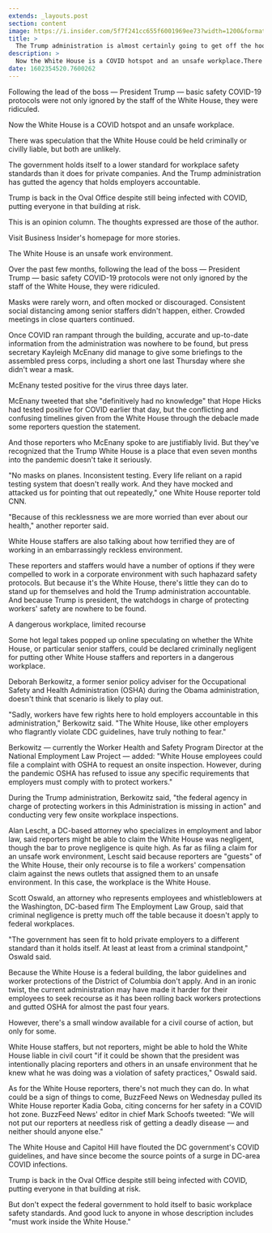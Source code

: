 ```yaml
--- 
extends: _layouts.post 
section: content 
image: https://i.insider.com/5f7f241cc655f6001969ee73?width=1200&format=jpeg 
title: > 
  The Trump administration is almost certainly going to get off the hook despite making the White House a COVID hotspot and an unsafe workplace 
description: > 
  Now the White House is a COVID hotspot and an unsafe workplace.There was speculation that the White House could be held criminally or civilly liable, but both are unlikely.But they've recognized that the Trump White House is a place that even seven months into the pandemic doesn't take it seriously.White House staffers are also talking about how terrified they are of working in an embarrassingly reckless environment.But because it's the White House, there's little they can do to stand up for themselves and hold the Trump administration accountable. 
date: 1602354520.7600262 
--- 
```

Following the lead of the boss — President Trump — basic safety COVID-19 protocols were not only ignored by the staff of the White House, they were ridiculed.

Now the White House is a COVID hotspot and an unsafe workplace.

There was speculation that the White House could be held criminally or civilly liable, but both are unlikely.

The government holds itself to a lower standard for workplace safety standards than it does for private companies. And the Trump administration has gutted the agency that holds employers accountable.

Trump is back in the Oval Office despite still being infected with COVID, putting everyone in that building at risk.

This is an opinion column. The thoughts expressed are those of the author.

Visit Business Insider's homepage for more stories.

The White House is an unsafe work environment.

Over the past few months, following the lead of the boss — President Trump — basic safety COVID-19 protocols were not only ignored by the staff of the White House, they were ridiculed.

Masks were rarely worn, and often mocked or discouraged. Consistent social distancing among senior staffers didn't happen, either. Crowded meetings in close quarters continued.

Once COVID ran rampant through the building, accurate and up-to-date information from the administration was nowhere to be found, but press secretary Kayleigh McEnany did manage to give some briefings to the assembled press corps, including a short one last Thursday where she didn't wear a mask.

McEnany tested positive for the virus three days later.

McEnany tweeted that she "definitively had no knowledge" that Hope Hicks had tested positive for COVID earlier that day, but the conflicting and confusing timelines given from the White House through the debacle made some reporters question the statement.

And those reporters who McEnany spoke to are justifiably livid. But they've recognized that the Trump White House is a place that even seven months into the pandemic doesn't take it seriously.

"No masks on planes. Inconsistent testing. Every life reliant on a rapid testing system that doesn't really work. And they have mocked and attacked us for pointing that out repeatedly," one White House reporter told CNN.

"Because of this recklessness we are more worried than ever about our health," another reporter said.

White House staffers are also talking about how terrified they are of working in an embarrassingly reckless environment.

These reporters and staffers would have a number of options if they were compelled to work in a corporate environment with such haphazard safety protocols. But because it's the White House, there's little they can do to stand up for themselves and hold the Trump administration accountable. And because Trump is president, the watchdogs in charge of protecting workers' safety are nowhere to be found.

A dangerous workplace, limited recourse

Some hot legal takes popped up online speculating on whether the White House, or particular senior staffers, could be declared criminally negligent for putting other White House staffers and reporters in a dangerous workplace.

Deborah Berkowitz, a former senior policy adviser for the Occupational Safety and Health Administration (OSHA) during the Obama administration, doesn't think that scenario is likely to play out.

"Sadly, workers have few rights here to hold employers accountable in this administration," Berkowitz said. "The White House, like other employers who flagrantly violate CDC guidelines, have truly nothing to fear."

Berkowitz — currently the Worker Health and Safety Program Director at the National Employment Law Project — added: "White House employees could file a complaint with OSHA to request an onsite inspection. However, during the pandemic OSHA has refused to issue any specific requirements that employers must comply with to protect workers."

During the Trump administration, Berkowitz said, "the federal agency in charge of protecting workers in this Administration is missing in action" and conducting very few onsite workplace inspections.

Alan Lescht, a DC-based attorney who specializes in employment and labor law, said reporters might be able to claim the White House was negligent, though the bar to prove negligence is quite high. As far as filing a claim for an unsafe work environment, Lescht said because reporters are "guests" of the White House, their only recourse is to file a workers' compensation claim against the news outlets that assigned them to an unsafe environment. In this case, the workplace is the White House.

Scott Oswald, an attorney who represents employees and whistleblowers at the Washington, DC-based firm The Employment Law Group, said that criminal negligence is pretty much off the table because it doesn't apply to federal workplaces.

"The government has seen fit to hold private employers to a different standard than it holds itself. At least at least from a criminal standpoint," Oswald said.

Because the White House is a federal building, the labor guidelines and worker protections of the District of Columbia don't apply. And in an ironic twist, the current administration may have made it harder for their employees to seek recourse as it has been rolling back workers protections and gutted OSHA for almost the past four years.

However, there's a small window available for a civil course of action, but only for some.

White House staffers, but not reporters, might be able to hold the White House liable in civil court "if it could be shown that the president was intentionally placing reporters and others in an unsafe environment that he knew what he was doing was a violation of safety practices," Oswald said.

As for the White House reporters, there's not much they can do. In what could be a sign of things to come, BuzzFeed News on Wednesday pulled its White House reporter Kadia Goba, citing concerns for her safety in a COVID hot zone. BuzzFeed News' editor in chief Mark Schoofs tweeted: "We will not put our reporters at needless risk of getting a deadly disease — and neither should anyone else."

The White House and Capitol Hill have flouted the DC government's COVID guidelines, and have since become the source points of a surge in DC-area COVID infections.

Trump is back in the Oval Office despite still being infected with COVID, putting everyone in that building at risk.

But don't expect the federal government to hold itself to basic workplace safety standards. And good luck to anyone in whose description includes "must work inside the White House."